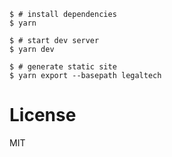 ```sh-session
$ # install dependencies
$ yarn

$ # start dev server
$ yarn dev

$ # generate static site
$ yarn export --basepath legaltech
```

# License

MIT
